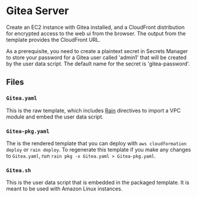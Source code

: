 # Gitea Server

Create an EC2 instance with Gitea installed, and a CloudFront distribution for
encrypted access to the web ui from the browser. The output from the template
provides the CloudFront URL.

As a prerequisite, you need to create a plaintext secret in Secrets Manager to
store your password for a Gitea user called 'admin1' that will be created by the
user data script. The default name for the secret is 'gitea-password'.

## Files

### `Gitea.yaml`

This is the raw template, which includes [Rain](https://github.com/aws-cloudformation/rain) 
directives to import a VPC module and embed the user data script.

### `Gitea-pkg.yaml`

The is the rendered template that you can deploy with `aws cloudformation
deploy` or `rain deploy`. To regenerate this template if you make any changes
to `Gitea.yaml`, run `rain pkg -x Gitea.yaml > Gitea-pkg.yaml`.

### `Gitea.sh`

This is the user data script that is embedded in the packaged template. It is
meant to be used with Amazon Linux instances.



